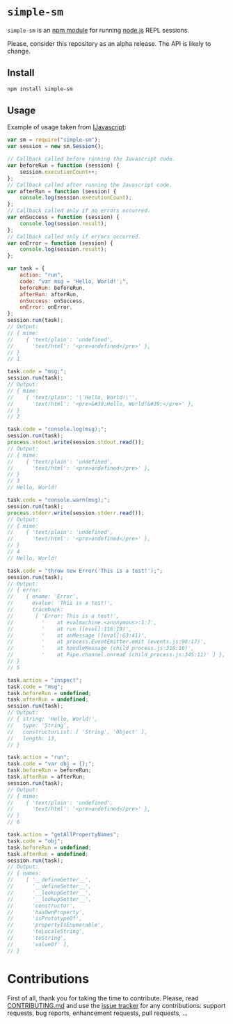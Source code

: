 # `simple-sm`

`simple-sm` is an [npm module](https://www.npmjs.com/) for running
[node.js](https://nodejs.org/) REPL sessions.

Please, consider this repository as an alpha release. The API is likely to
change.

## Install

```sh
npm install simple-sm
```

## Usage

Example of usage taken from
[IJavascript](https://github.com/n-riesco/ijavascript):

```javascript
var sm = require("simple-sm");
var session = new sm.Session();

// Callback called before running the Javascript code.
var beforeRun = function (session) {
    session.executionCount++;
};
// Callback called after running the Javascript code.
var afterRun = function (session) {
    console.log(session.executionCount);
};
// Callback called only if no errors occurred.
var onSuccess = function (session) {
    console.log(session.result);
};
// Callback called only if errors occurred.
var onError = function (session) {
    console.log(session.result);
};

var task = {
    action: "run",
    code: "var msg = 'Hello, World!';",
    beforeRun: beforeRun,
    afterRun: afterRun,
    onSuccess: onSuccess,
    onError: onError,
};
session.run(task);
// Output:
// { mime:
//    { 'text/plain': 'undefined',
//      'text/html': '<pre>undefined</pre>' },
// }
// 1

task.code = "msg;";
session.run(task);
// Output:
// { mime:
//    { 'text/plain': '\'Hello, World!\'',
//      'text/html': '<pre>&#39;Hello, World!&#39;</pre>' },
// }
// 2

task.code = "console.log(msg);";
session.run(task);
process.stdout.write(session.stdout.read());
// Output:
// { mime:
//    { 'text/plain': 'undefined',
//      'text/html': '<pre>undefined</pre>' },
// }
// 3
// Hello, World!

task.code = "console.warn(msg);";
session.run(task);
process.stderr.write(session.stderr.read());
// Output:
// { mime:
//    { 'text/plain': 'undefined',
//      'text/html': '<pre>undefined</pre>' },
// }
// 4
// Hello, World!

task.code = "throw new Error('This is a test!');";
session.run(task);
// Output:
// { error:
//    { ename: 'Error',
//      evalue: 'This is a test!',
//      traceback:
//       [ 'Error: This is a test!',
//         '    at evalmachine.<anonymous>:1:7',
//         '    at run ([eval]:116:19)',
//         '    at onMessage ([eval]:63:41)',
//         '    at process.EventEmitter.emit (events.js:98:17)',
//         '    at handleMessage (child_process.js:318:10)',
//         '    at Pipe.channel.onread (child_process.js:345:11)' ] },
// }
// 5

task.action = "inspect";
task.code = "msg";
task.beforeRun = undefined;
task.afterRun = undefined;
session.run(task);
// Output:
// { string: 'Hello, World!',
//   type: 'String',
//   constructorList: [ 'String', 'Object' ],
//   length: 13,
// }

task.action = "run";
task.code = "var obj = {};";
task.beforeRun = beforeRun;
task.afterRun = afterRun;
session.run(task);
// Output:
// { mime:
//    { 'text/plain': 'undefined',
//      'text/html': '<pre>undefined</pre>' },
// }
// 6

task.action = "getAllPropertyNames";
task.code = "obj";
task.beforeRun = undefined;
task.afterRun = undefined;
session.run(task);
// Output:
// { names:
//    [ '__defineGetter__',
//      '__defineSetter__',
//      '__lookupGetter__',
//      '__lookupSetter__',
//      'constructor',
//      'hasOwnProperty',
//      'isPrototypeOf',
//      'propertyIsEnumerable',
//      'toLocaleString',
//      'toString',
//      'valueOf' ],
// }
```

# Contributions

First of all, thank you for taking the time to contribute. Please, read
[CONTRIBUTING.md](https://github.com/n-riesco/simple-sm/blob/master/CONTRIBUTING.md)
and use the [issue tracker](https://github.com/n-riesco/simple-sm/issues) for
any contributions: support requests, bug reports, enhancement requests, pull
requests, ...
